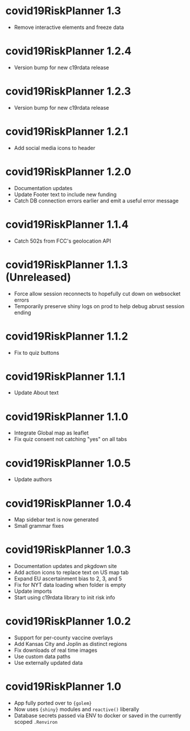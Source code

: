 # covid19RiskPlanner 1.3

- Remove interactive elements and freeze data


# covid19RiskPlanner 1.2.4

- Version bump for new c19rdata release


# covid19RiskPlanner 1.2.3

- Version bump for new c19rdata release

# covid19RiskPlanner 1.2.1

- Add social media icons to header

# covid19RiskPlanner 1.2.0

- Documentation updates
- Update Footer text to include new funding
- Catch DB connection errors earlier and emit a useful error message

# covid19RiskPlanner 1.1.4

- Catch 502s from FCC's geolocation API

# covid19RiskPlanner 1.1.3 (Unreleased)

- Force allow session reconnects to hopefully cut down on websocket errors
- Temporarily preserve shiny logs on prod to help debug abrust session ending

# covid19RiskPlanner 1.1.2

- Fix to quiz buttons

# covid19RiskPlanner 1.1.1

- Update About text

# covid19RiskPlanner 1.1.0

- Integrate Global map as leaflet
- Fix quiz consent not catching "yes" on all tabs

# covid19RiskPlanner 1.0.5

- Update authors

# covid19RiskPlanner 1.0.4

- Map sidebar text is now generated
- Small grammar fixes

# covid19RiskPlanner 1.0.3

- Documentation updates and pkgdown site
- Add action icons to replace text on US map tab
- Expand EU ascertainment bias to 2, 3, and 5
- Fix for NYT data loading when folder is empty
- Update imports
- Start using c19rdata library to init risk info

# covid19RiskPlanner 1.0.2

- Support for per-county vaccine overlays
- Add Kansas City and Joplin as distinct regions
- Fix downloads of real time images
- Use custom data paths
- Use externally updated data

# covid19RiskPlanner 1.0

- App fully ported over to `{golem}`
- Now uses `{shiny}` modules and `reactive()` liberally
- Database secrets passed via ENV to docker or saved in the currently scoped `.Renviron`
